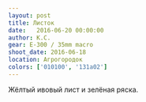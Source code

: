 ```yaml
---
layout: post
title: Листок
date:   2016-06-20 00:00:00
author: К.С.
gear: E-300 / 35mm macro
shoot_date: 2016-06-18
location: Агрогородок
colors: ['010100', '131a02']
---
```


Жёлтый ивовый лист и зелёная ряска.
